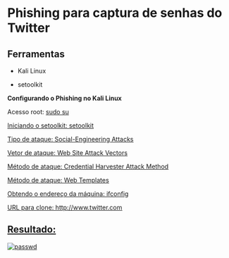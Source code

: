 # **Phishing para captura de senhas do Twitter**

## Ferramentas

- Kali Linux

- setoolkit

**Configurando o Phishing no Kali Linux**

Acesso root: <u>sudo su<u/>

Iniciando o setoolkit: setoolkit

Tipo de ataque: Social-Engineering Attacks

Vetor de ataque: Web Site Attack Vectors

Método de ataque: Credential Harvester Attack Method 

Método de ataque: Web Templates 

Obtendo o endereço da máquina: ifconfig

URL para clone: http://www.twitter.com

## Resultado:

![passwd](https://github.com/user-attachments/assets/a00f0710-d4a1-476f-8d90-d38b38588da0)
